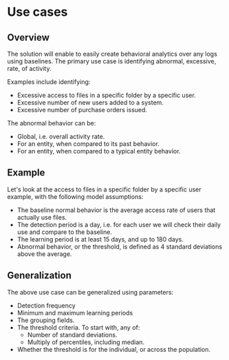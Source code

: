 # Use cases

## Overview

The solution will enable to easily create behavioral analytics over any logs using baselines. The primary use case is identifying abnormal, excessive, rate, of activity.

Examples include identifying:

- Excessive access to files in a specific folder by a specific user.
- Excessive number of new users added to a system.
- Excessive number of purchase orders issued.

The abnormal behavior can be:

- Global, i.e. overall activity rate.
- For an entity, when compared to its past behavior.
- For an entity, when compared to a typical entity behavior.

## Example

Let's look at the access to files in a specific folder by a specific user example, with the following model assumptions:

- The baseline normal behavior is the average access rate of users that actually use files.
- The detection period is a day, i.e. for each user we will check their daily use and compare to the baseline.
- The learning period is at least 15 days, and up to 180 days.
- Abnormal behavior, or the threshold, is defined as 4 standard deviations above the average.

## Generalization

The above use case can be generalized using parameters:

- Detection frequency
- Minimum and maximum learning periods
- The grouping fields.
- The threshold criteria. To start with, any of:
  - Number of standard deviations.
  - Multiply of percentiles, including median.
- Whether the threshold is for the individual, or across the population.
